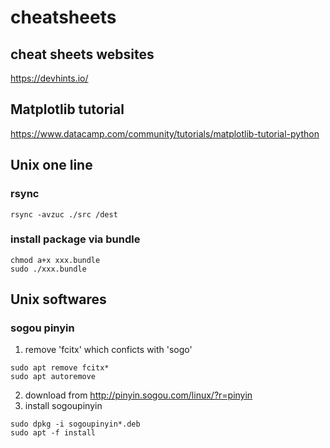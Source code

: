 # cheatsheets

## cheat sheets websites
https://devhints.io/

## Matplotlib tutorial
https://www.datacamp.com/community/tutorials/matplotlib-tutorial-python

## Unix one line
### rsync 
```shell
rsync -avzuc ./src /dest
```
### install package via bundle
```shell
chmod a+x xxx.bundle
sudo ./xxx.bundle
```
## Unix softwares
### sogou pinyin
1. remove 'fcitx' which conficts with 'sogo'
```shell
sudo apt remove fcitx*
sudo apt autoremove
```
2. download from
http://pinyin.sogou.com/linux/?r=pinyin
3. install sogoupinyin
```shell
sudo dpkg -i sogoupinyin*.deb
sudo apt -f install
```
